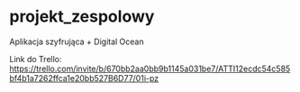 # projekt_zespolowy
Aplikacja szyfrująca + Digital Ocean

Link do Trello: https://trello.com/invite/b/670bb2aa0bb9b1145a031be7/ATTI12ecdc54c585bf4b1a7262ffca1e20bb527B6D77/01i-pz

